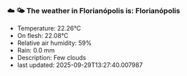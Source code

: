 ### ☁️ 🌤️  The weather in Florianópolis is: Florianópolis

- Temperature: 22.26°C
- On flesh: 22.08°C
- Relative air humidity: 59%
- Rain: 0.0 mm
- Description: Few clouds
- last updated: 2025-09-29T13:27:40.007987
